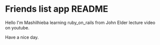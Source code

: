# Friends list app README

Hello I'm Mashilhieba learning ruby_on_rails from John Elder lecture video on youtube.

Have a nice day.